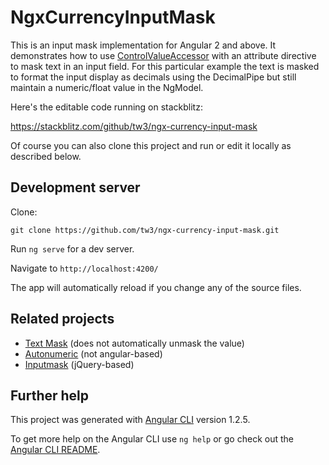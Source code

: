 # NgxCurrencyInputMask

This is an input mask implementation for Angular 2 and above.  It demonstrates how to use
[ControlValueAccessor](https://angular.io/api/forms/ControlValueAccessor) with an
attribute directive to mask text in an input field.  For this particular example the text
is masked to format the input display as decimals using the DecimalPipe but still maintain
a numeric/float value in the NgModel.

Here's the editable code running on stackblitz:

https://stackblitz.com/github/tw3/ngx-currency-input-mask

Of course you can also clone this project and run or edit it locally as described below.

## Development server

Clone:

`git clone https://github.com/tw3/ngx-currency-input-mask.git`

Run `ng serve` for a dev server.

Navigate to `http://localhost:4200/`

The app will automatically reload if you change any of the source files.

## Related projects

* [Text Mask](https://github.com/text-mask/text-mask) (does not automatically unmask the value)
* [Autonumeric](https://github.com/autoNumeric/autoNumeric) (not angular-based)
* [Inputmask](https://github.com/RobinHerbots/Inputmask) (jQuery-based)

## Further help

This project was generated with [Angular CLI](https://github.com/angular/angular-cli) version 1.2.5.

To get more help on the Angular CLI use `ng help` or go check out the [Angular CLI README](https://github.com/angular/angular-cli/blob/master/README.md).

